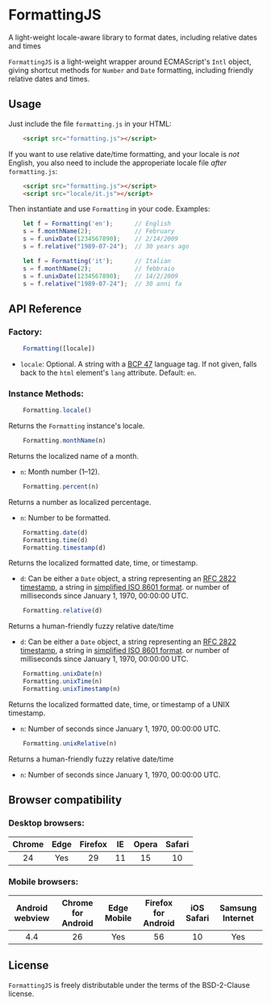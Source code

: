 # FormattingJS

A light-weight locale-aware library to format dates, including relative dates
and times

`FormattingJS` is a light-weight wrapper around ECMAScript's `Intl` object,
giving shortcut methods for `Number` and `Date` formatting, including friendly
relative dates and times.

## Usage

Just include the file `formatting.js` in your HTML:

```html
    <script src="formatting.js"></script>
```

If you want to use relative date/time formatting, and your locale is *not*
English, you also need to include the approperiate locale file *after*
`formatting.js`:

```html
    <script src="formatting.js"></script>
    <script src="locale/it.js"></script>
```

Then instantiate and use `Formatting` in your code. Examples:

```javascript
    let f = Formatting('en');      // English
    s = f.monthName(2);            // February
    s = f.unixDate(1234567890);    // 2/14/2009
    s = f.relative("1989-07-24");  // 30 years ago

    let f = Formatting('it');      // Italian
    s = f.monthName(2);            // febbraio
    s = f.unixDate(1234567890);    // 14/2/2009
    s = f.relative("1989-07-24");  // 30 anni fa
```

## API Reference

### Factory:

```javascript
    Formatting([locale])
```

- `locale`: Optional. A string with a
  [BCP 47](http://tools.ietf.org/html/rfc5646) language tag.
  If not given, falls back to the
  `html` element's `lang` attribute. Default: `en`.

### Instance Methods:

```javascript
    Formatting.locale()
```

Returns the `Formatting` instance's locale.

```javascript
    Formatting.monthName(n)
```

Returns the localized name of a month.

- `n`: Month number (1&ndash;12).

```javascript
    Formatting.percent(n)
```

Returns a number as localized percentage.

- `n`: Number to be formatted.

```javascript
    Formatting.date(d)
    Formatting.time(d)
    Formatting.timestamp(d)
```

Returns the localized formatted date, time, or timestamp.

- `d`: Can be either a `Date` object,
  a string representing an [RFC&nbsp;2822 timestamp](https://tools.ietf.org/html/rfc2822#section-3.3),
  a string in [simplified ISO&nbsp;8601 format](https://www.w3.org/TR/NOTE-datetime).
  or number of milliseconds since January&nbsp;1, 1970, 00:00:00&nbsp;UTC.

```javascript
    Formatting.relative(d)
```

Returns a human-friendly fuzzy relative date/time

- `d`: Can be either a `Date` object,
  a string representing an [RFC&nbsp;2822 timestamp](https://tools.ietf.org/html/rfc2822#section-3.3),
  a string in [simplified ISO&nbsp;8601 format](https://www.w3.org/TR/NOTE-datetime).
  or number of milliseconds since January&nbsp;1, 1970, 00:00:00&nbsp;UTC.

```javascript
    Formatting.unixDate(n)
    Formatting.unixTime(n)
    Formatting.unixTimestamp(n)
```

Returns the localized formatted date, time, or timestamp of a UNIX timestamp.

- `n`: Number of seconds since January&nbsp;1, 1970, 00:00:00&nbsp;UTC.

```javascript
    Formatting.unixRelative(n)
```

Returns a human-friendly fuzzy relative date/time

- `n`: Number of seconds since January&nbsp;1, 1970, 00:00:00&nbsp;UTC.

## Browser compatibility

### Desktop browsers:

| Chrome | Edge | Firefox | IE | Opera | Safari |
|:------:|:----:|:-------:|:--:|:-----:|:------:|
| 24     | Yes  | 29      | 11 | 15    | 10     |

### Mobile browsers:

| Android webview | Chrome for Android | Edge Mobile | Firefox for Android | iOS Safari | Samsung Internet |
|:---------------:|:------------------:|:-----------:|:-------------------:|:----------:|:----------------:|
| 4.4             | 26                 | Yes         | 56                  | 10         | Yes              |

## License

`FormattingJS` is freely distributable under the terms of the BSD-2-Clause license.
